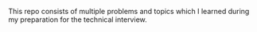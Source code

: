 This repo consists of multiple problems and topics which I learned during my preparation for the technical interview.